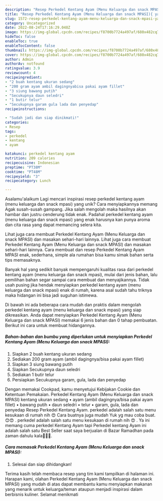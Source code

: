 ```yaml
---
description: "Resep Perkedel Kentang Ayam (Menu Keluarga dan snack MPASI){ yang Menggugah Selera"
title: "Resep Perkedel Kentang Ayam (Menu Keluarga dan snack MPASI){ yang Menggugah Selera"
slug: 1572-resep-perkedel-kentang-ayam-menu-keluarga-dan-snack-mpasi-yang-menggugah-selera
category: Uncategorized
date: 2022-08-24T17:16:29.048Z
image: https://img-global.cpcdn.com/recipes/f8700b7724a497af/680x482cq70/perkedel-kentang-ayam-menu-keluarga-dan-snack-mpasi-foto-resep-utama.jpg
hideToc: false
enableToc: true
enableTocContent: false
thumbnail: https://img-global.cpcdn.com/recipes/f8700b7724a497af/680x482cq70/perkedel-kentang-ayam-menu-keluarga-dan-snack-mpasi-foto-resep-utama.jpg
cover: https://img-global.cpcdn.com/recipes/f8700b7724a497af/680x482cq70/perkedel-kentang-ayam-menu-keluarga-dan-snack-mpasi-foto-resep-utama.jpg
author: Admin
authorAv: notfound
ratingvalue: 3.9
reviewcount: 4
recipeingredient:
- "2 buah kentang ukuran sedang"
- "200 gram ayam ambil dagingnyabisa pakai ayam fillet"
- "3 siung bawang putih"
- "Secukupnya daun seledri"
- "1 butir telur"
- "Secukupnya garam gula lada dan penyedap"
recipeinstructions:

- "Sudah jadi dan siap dinikmati!"
categories:
- Resep
tags:
- perkedel
- kentang
- ayam

katakunci: perkedel kentang ayam 
nutrition: 209 calories
recipecuisine: Indonesian
preptime: "PT38M"
cooktime: "PT48M"
recipeyield: "3"
recipecategory: Lunch

---
```



Asalamu'alaikum Lagi mencari inspirasi resep perkedel kentang ayam (menu keluarga dan snack mpasi) yang unik? Cara menyiapkannya memang Agak susah-susah gampang. Jika salah mengolah maka hasilnya akan hambar dan justru cenderung tidak enak. Padahal perkedel kentang ayam (menu keluarga dan snack mpasi) yang enak harusnya kan punya aroma dan cita rasa yang dapat memancing selera kita.


Lihat juga cara membuat Perkedel Kentang Ayam (Menu Keluarga dan snack MPASI) dan masakan sehari-hari lainnya. Lihat juga cara membuat Perkedel Kentang Ayam (Menu Keluarga dan snack MPASI) dan masakan sehari-hari lainnya. Cara membuat dan resep Perkedel Kentang Ayam MPASI enak, sederhana, simple ala rumahan bisa kamu simak bahan serta tips memasaknya.

Banyak hal yang sedikit banyak mempengaruhi kualitas rasa dari perkedel kentang ayam (menu keluarga dan snack mpasi), mulai dari jenis bahan, lalu pemilihan bahan segar sampai cara membuat dan menyajikannya. Tidak usah pusing jika hendak menyiapkan perkedel kentang ayam (menu keluarga dan snack mpasi) enak di rumah, karena asal sudah tahu triknya maka hidangan ini bisa jadi suguhan istimewa.


Di bawah ini ada beberapa cara mudah dan praktis dalam mengolah perkedel kentang ayam (menu keluarga dan snack mpasi) yang siap dikreasikan. Anda dapat menyiapkan Perkedel Kentang Ayam (Menu Keluarga dan snack MPASI) memakai 6 jenis bahan dan 0 tahap pembuatan. Berikut ini cara untuk membuat hidangannya.

<!--inarticleads1-->

##### Bahan-bahan dan bumbu yang diperlukan untuk menyiapkan Perkedel Kentang Ayam (Menu Keluarga dan snack MPASI):

1. Siapkan 2 buah kentang ukuran sedang
1. Sediakan 200 gram ayam (ambil dagingnya/bisa pakai ayam fillet)
1. Siapkan 3 siung bawang putih
1. Siapkan Secukupnya daun seledri
1. Sediakan 1 butir telur
1. Persiapkan Secukupnya garam, gula, lada dan penyedap


Dengan memakai Cookpad, kamu menyetujui Kebijakan Cookie dan Ketentuan Pemakaian. Perkedel Kentang Ayam (Menu Keluarga dan snack MPASI) kentang ukuran sedang • ayam (ambil dagingnya/bisa pakai ayam fillet) • bawang putih • daun seledri • telur • garam, gula, lada dan penyedap Resep Perkedel Kentang Ayam. perkedel adalah salah satu menu kesukaan di rumah nih 😍 Cara buatnya juga mudah Yuk yg mau coba buat.😊😍 . perkedel adalah salah satu menu kesukaan di rumah nih 😍 . Ya ini memang cuma perkedel Kentang Ayam tapi Perkedel kentang Ayam ini adalah salah satu Best Seller saat saya berjualan di Bazar Ramadhan pada zaman dahulu kala🤣🤣🤣. 

<!--inarticleads2-->

##### Cara memasak Perkedel Kentang Ayam (Menu Keluarga dan snack MPASI):


1. Selesai dan siap dihidangkan!



Terima kasih telah membaca resep yang tim kami tampilkan di halaman ini. Harapan kami, olahan Perkedel Kentang Ayam (Menu Keluarga dan snack MPASI) yang mudah di atas dapat membantu kamu menyiapkan makanan yang menarik untuk keluarga/teman ataupun menjadi inspirasi dalam berbisnis kuliner. Selamat menikmati
